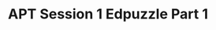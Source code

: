 ---
title: APT Session 1 Edpuzzle Part 1
redirect_to: https://edpuzzle.com/assignments/651f8483057a484007dcc540/watch
redirect_from: 
  - /APTSESSION1PART1
  - /aptsession1part1
---